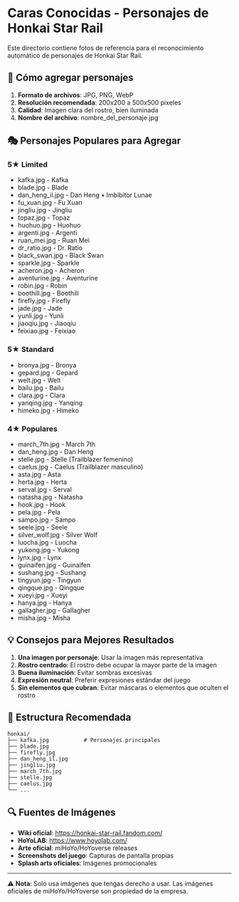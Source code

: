# Caras Conocidas - Personajes de Honkai Star Rail

Este directorio contiene fotos de referencia para el reconocimiento automático de personajes de Honkai Star Rail.

## 📸 Cómo agregar personajes

1. **Formato de archivos**: JPG, PNG, WebP
2. **Resolución recomendada**: 200x200 a 500x500 píxeles
3. **Calidad**: Imagen clara del rostro, bien iluminada
4. **Nombre del archivo**: nombre_del_personaje.jpg

## 🎭 Personajes Populares para Agregar

### 5★ Limited
- kafka.jpg - Kafka
- blade.jpg - Blade
- dan_heng_il.jpg - Dan Heng • Imbibitor Lunae
- fu_xuan.jpg - Fu Xuan
- jingliu.jpg - Jingliu
- topaz.jpg - Topaz
- huohuo.jpg - Huohuo
- argenti.jpg - Argenti
- ruan_mei.jpg - Ruan Mei
- dr_ratio.jpg - Dr. Ratio
- black_swan.jpg - Black Swan
- sparkle.jpg - Sparkle
- acheron.jpg - Acheron
- aventurine.jpg - Aventurine
- robin.jpg - Robin
- boothill.jpg - Boothill
- firefly.jpg - Firefly
- jade.jpg - Jade
- yunli.jpg - Yunli
- jiaoqiu.jpg - Jiaoqiu
- feixiao.jpg - Feixiao

### 5★ Standard
- bronya.jpg - Bronya
- gepard.jpg - Gepard
- welt.jpg - Welt
- bailu.jpg - Bailu
- clara.jpg - Clara
- yanqing.jpg - Yanqing
- himeko.jpg - Himeko

### 4★ Populares
- march_7th.jpg - March 7th
- dan_heng.jpg - Dan Heng
- stelle.jpg - Stelle (Trailblazer femenino)
- caelus.jpg - Caelus (Trailblazer masculino)
- asta.jpg - Asta
- herta.jpg - Herta
- serval.jpg - Serval
- natasha.jpg - Natasha
- hook.jpg - Hook
- pela.jpg - Pela
- sampo.jpg - Sampo
- seele.jpg - Seele
- silver_wolf.jpg - Silver Wolf
- luocha.jpg - Luocha
- yukong.jpg - Yukong
- lynx.jpg - Lynx
- guinaifen.jpg - Guinaifen
- sushang.jpg - Sushang
- tingyun.jpg - Tingyun
- qingque.jpg - Qingque
- xueyi.jpg - Xueyi
- hanya.jpg - Hanya
- gallagher.jpg - Gallagher
- misha.jpg - Misha

## 💡 Consejos para Mejores Resultados

1. **Una imagen por personaje**: Usar la imagen más representativa
2. **Rostro centrado**: El rostro debe ocupar la mayor parte de la imagen
3. **Buena iluminación**: Evitar sombras excesivas
4. **Expresión neutral**: Preferir expresiones estándar del juego
5. **Sin elementos que cubran**: Evitar máscaras o elementos que oculten el rostro

## 📁 Estructura Recomendada

```
honkai/
├── kafka.jpg           # Personajes principales
├── blade.jpg
├── firefly.jpg
├── dan_heng_il.jpg
├── jingliu.jpg
├── march_7th.jpg
├── stelle.jpg
├── caelus.jpg
└── ...
```

## 🔍 Fuentes de Imágenes

- **Wiki oficial**: https://honkai-star-rail.fandom.com/
- **HoYoLAB**: https://www.hoyolab.com/
- **Arte oficial**: miHoYo/HoYoverse releases
- **Screenshots del juego**: Capturas de pantalla propias
- **Splash arts oficiales**: Imágenes promocionales

---

⚠️ **Nota**: Solo usa imágenes que tengas derecho a usar. Las imágenes oficiales de miHoYo/HoYoverse son propiedad de la empresa.